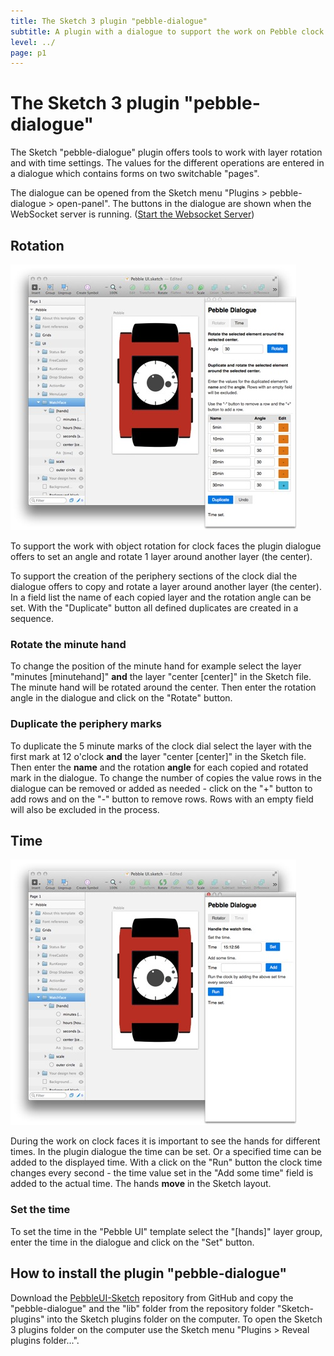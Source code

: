 ```yaml
---
title: The Sketch 3 plugin "pebble-dialogue"
subtitle: A plugin with a dialogue to support the work on Pebble clock faces.
level: ../
page: p1
---
```


# The Sketch 3 plugin "pebble-dialogue"
The Sketch "pebble-dialogue" plugin offers tools to work with layer rotation and with time settings. The values for the different operations are entered in a dialogue which contains forms on two switchable "pages". 

The dialogue can be opened from the Sketch menu "Plugins > pebble-dialogue > open-panel". The buttons in the dialogue are shown when the WebSocket server is running. ([Start the Websocket Server](./wsserver.html#how-to-start-the-node-js-websocket-server))

## Rotation
![Sketch Pebble UI with rotate dialogue](assets/sketch-pebble-UI-with-rotate-dialogue.jpg)

To support the work with object rotation for clock faces the plugin dialogue offers to set an angle and rotate 1 layer around another layer (the center).

To support the creation of the periphery sections of the clock dial the dialogue offers to copy and rotate a layer around another layer (the center). In a field list the name of each copied layer and the rotation angle can be set. With the "Duplicate" button all defined duplicates are created in a sequence.

### Rotate the minute hand
To change the position of the minute hand for example select the layer "minutes [minutehand]" **and** the layer "center [center]" in the Sketch file. The minute hand will be rotated around the center. Then enter the rotation angle in the dialogue and click on the "Rotate" button.

### Duplicate the periphery marks
To duplicate the 5 minute marks of the clock dial select the layer with the first mark at 12 o'clock **and** the layer "center [center]" in the Sketch file. Then enter the **name** and the rotation **angle** for each copied and rotated mark in the dialogue. To change the number of copies the value rows in the dialogue can be removed or added as needed - click on the "+" button to add rows and on the "-" button to remove rows. Rows with an empty field will also be excluded in the process.

## Time
![Sketch Pebble UI with time dialogue](assets/sketch-pebble-UI-with-time-dialogue.jpg)

During the work on clock faces it is important to see the hands for different times. In the plugin dialogue the time can be set. Or a specified time can be added to the displayed time. With a click on the "Run" button the clock time changes every second - the time value set in the "Add some time" field is added to the actual time. The hands **move** in the Sketch layout.

### Set the time
To set the time in the "Pebble UI" template select the "[hands]" layer group, enter the time in the dialogue and click on the "Set" button.

## How to install the plugin "pebble-dialogue"
Download the [PebbleUI-Sketch](https://github.com/uhunkler/PebbleUI-Sketch) repository from GitHub and copy the "pebble-dialogue" and the "lib" folder from the repository folder "Sketch-plugins" into the Sketch plugins folder on the computer. To open the Sketch 3 plugins folder on the computer use the Sketch menu "Plugins > Reveal plugins folder...".